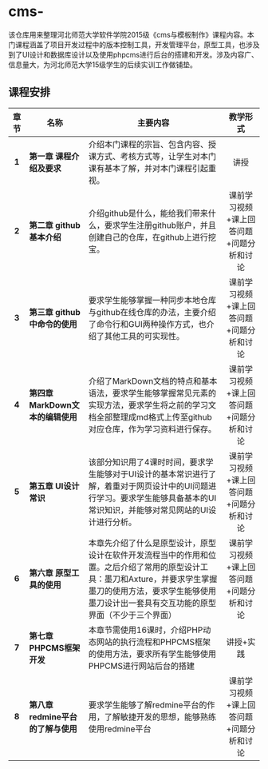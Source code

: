 # cms-
该仓库用来整理河北师范大学软件学院2015级《cms与模板制作》课程内容。本门课程涵盖了项目开发过程中的版本控制工具，开发管理平台，原型工具，也涉及到了UI设计和数据库设计以及使用phpcms进行后台的搭建和开发。涉及内容广、信息量大，为河北师范大学15级学生的后续实训工作做铺垫。
## 课程安排

| 章节  | 名称 | 主要内容 |  教学形式|
| :--: | ------------ | ----------------| :--: |
| **1** | **第一章 课程介绍及要求**| 介绍本门课程的宗旨、包含内容、授课方式、考核方式等，让学生对本门课有基本了解，并对本门课程引起重视。| 讲授|
| **2** | **第二章 github基本介绍**| 介绍github是什么，能给我们带来什么，要求学生注册github账户，并且创建自己的仓库，在github上进行挖宝。| 课前学习视频+课上回答问题+问题分析和讨论|
| **3** | **第三章 github中命令的使用**| 要求学生能够掌握一种同步本地仓库与github在线仓库的办法，主要介绍了命令行和GUI两种操作方式，也介绍了其他工具的可实现性。| 课前学习视频+课上回答问题+问题分析和讨论|
| **4** | **第四章 MarkDown文本的编辑使用** | 介绍了MarkDown文档的特点和基本语法，要求学生能够掌握常见元素的实现方法，要求学生将之前的学习文档全部整理成md格式上传至github对应仓库，作为学习资料进行保存。| 课前学习视频+课上回答问题+问题分析和讨论|
| **5** | **第五章 UI设计常识** |该部分知识用了4课时时间，要求学生能够对于UI设计的基本常识进行了解，着重对于网页设计中的UI问题进行学习。要求学生能够具备基本的UI常识知识，并能够对常见网站的UI设计进行分析。|课前学习视频+课上回答问题+问题分析和讨论|
| **6** | **第六章 原型工具的使用** |本章先介绍了什么是原型设计，原型设计在软件开发流程当中的作用和位置。之后介绍了常用的原型设计工具：墨刀和Axture，并要求学生掌握墨刀的使用方法，要求学生能够使用墨刀设计出一套具有交互功能的原型界面（不少于三个界面）| 课前学习视频+课上回答问题+问题分析和讨论 |
| **7** | **第七章 PHPCMS框架开发** | 本章节需使用16课时，介绍PHP动态网站的执行流程和PHPCMS框架的使用方法，要求所有学生能够使用PHPCMS进行网站后台的搭建| 讲授+实践|
| **8** | **第八章 redmine平台的了解与使用**| 要求学生能够了解redmine平台的作用，了解敏捷开发的思想，能够熟练使用redmine平台 | 课前学习视频+课上回答问题+问题分析和讨论 |


